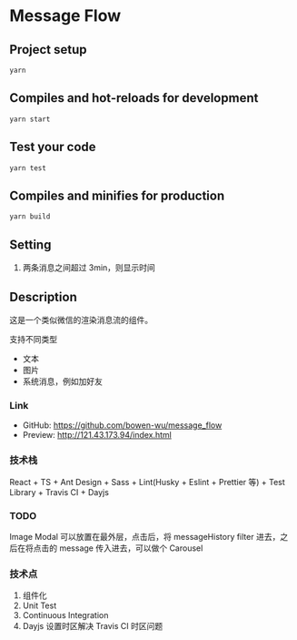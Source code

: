 # Message Flow

## Project setup

```
yarn
```

## Compiles and hot-reloads for development

```
yarn start
```

## Test your code

```
yarn test
```

## Compiles and minifies for production

```
yarn build
```

## Setting

1. 两条消息之间超过 3min，则显示时间

## Description

这是一个类似微信的渲染消息流的组件。

支持不同类型 

- 文本 
- 图片 
- 系统消息，例如加好友

### Link

- GitHub: https://github.com/bowen-wu/message_flow
- Preview: http://121.43.173.94/index.html

### 技术栈

React + TS + Ant Design + Sass + Lint(Husky + Eslint + Prettier 等) + Test Library + Travis CI + Dayjs

### TODO

Image Modal 可以放置在最外层，点击后，将 messageHistory filter 进去，之后在将点击的 message 传入进去，可以做个 Carousel

### 技术点

1. 组件化
2. Unit Test
3. Continuous Integration
4. Dayjs 设置时区解决 Travis CI 时区问题
